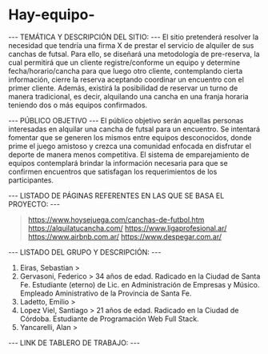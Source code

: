 # Hay-equipo-

--- TEMÁTICA Y DESCRIPCIÓN DEL SITIO: ---
  El sitio pretenderá resolver la necesidad que tendría una firma X de prestar el servicio de alquiler de sus canchas de futsal. Para ello, se diseñará una metodología de pre-reserva, la cual permitirá que un cliente registre/conforme un equipo y determine fecha/horario/cancha para que luego otro cliente, contemplando cierta información, cierre la reserva aceptando coordinar un encuentro con el primer cliente. Además, existirá la posibilidad de reservar un turno de manera tradicional, es decir, alquilando una cancha en una franja horaria teniendo dos o más equipos confirmados.

--- PÚBLICO OBJETIVO ---
  El público objetivo serán aquellas personas interesadas en alquilar una cancha de futsal para un encuentro. Se intentará fomentar que se generen los mismos entre equipos desconocidos, donde prime el juego amistoso y crezca una comunidad enfocada en disfrutar el deporte de manera menos competitiva. El sistema de emparejamiento de equipos contemplará brindar la información necesaria para que se confirmen encuentros que satisfagan los requerimientos de los participantes.

--- LISTADO DE PÁGINAS REFERENTES EN LAS QUE SE BASA EL PROYECTO: ---
  > https://www.hoysejuega.com/canchas-de-futbol.htm
  > https://alquilatucancha.com/
  > https://www.ligaprofesional.ar/
  > https://www.airbnb.com.ar/
  > https://www.despegar.com.ar/

--- LISTADO DEL GRUPO Y DESCRIPCIÓN: ---
  1. Eiras, Sebastian >
  2. Gervasoni, Federico > 34 años de edad. Radicado en la Ciudad de Santa Fe. Estudiante (eterno) de Lic. en Administración de Empresas y Músico. Empleado Aministrativo de la Provincia de Santa Fe.
  3. Ladetto, Emilio >
  4. Lopez Viel, Santiago > 21 años de edad. Radicado en la Ciudad de Córdoba. Estudiante de Programación Web Full Stack.
  5. Yancarelli, Alan > 

--- LINK DE TABLERO DE TRABAJO: ---
